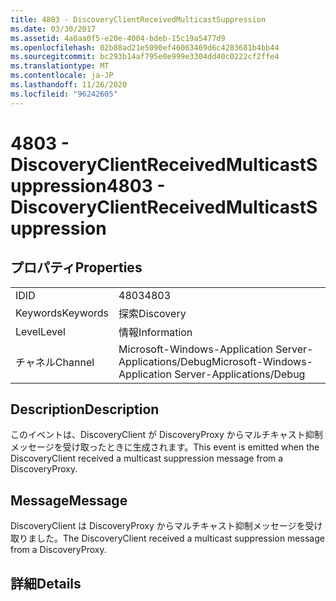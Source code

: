 ```yaml
---
title: 4803 - DiscoveryClientReceivedMulticastSuppression
ms.date: 03/30/2017
ms.assetid: 4a0aa0f5-e20e-4004-bdeb-15c19a5477d9
ms.openlocfilehash: 02b88ad21e5090ef46063469d6c4283681b4bb44
ms.sourcegitcommit: bc293b14af795e0e999e3304dd40c0222cf2ffe4
ms.translationtype: MT
ms.contentlocale: ja-JP
ms.lasthandoff: 11/26/2020
ms.locfileid: "96242605"
---
```

# <a name="4803---discoveryclientreceivedmulticastsuppression"></a><span data-ttu-id="7b364-102">4803 - DiscoveryClientReceivedMulticastSuppression</span><span class="sxs-lookup"><span data-stu-id="7b364-102">4803 - DiscoveryClientReceivedMulticastSuppression</span></span>

## <a name="properties"></a><span data-ttu-id="7b364-103">プロパティ</span><span class="sxs-lookup"><span data-stu-id="7b364-103">Properties</span></span>  
  
|||  
|-|-|  
|<span data-ttu-id="7b364-104">ID</span><span class="sxs-lookup"><span data-stu-id="7b364-104">ID</span></span>|<span data-ttu-id="7b364-105">4803</span><span class="sxs-lookup"><span data-stu-id="7b364-105">4803</span></span>|  
|<span data-ttu-id="7b364-106">Keywords</span><span class="sxs-lookup"><span data-stu-id="7b364-106">Keywords</span></span>|<span data-ttu-id="7b364-107">探索</span><span class="sxs-lookup"><span data-stu-id="7b364-107">Discovery</span></span>|  
|<span data-ttu-id="7b364-108">Level</span><span class="sxs-lookup"><span data-stu-id="7b364-108">Level</span></span>|<span data-ttu-id="7b364-109">情報</span><span class="sxs-lookup"><span data-stu-id="7b364-109">Information</span></span>|  
|<span data-ttu-id="7b364-110">チャネル</span><span class="sxs-lookup"><span data-stu-id="7b364-110">Channel</span></span>|<span data-ttu-id="7b364-111">Microsoft-Windows-Application Server-Applications/Debug</span><span class="sxs-lookup"><span data-stu-id="7b364-111">Microsoft-Windows-Application Server-Applications/Debug</span></span>|  
  
## <a name="description"></a><span data-ttu-id="7b364-112">Description</span><span class="sxs-lookup"><span data-stu-id="7b364-112">Description</span></span>  

 <span data-ttu-id="7b364-113">このイベントは、DiscoveryClient が DiscoveryProxy からマルチキャスト抑制メッセージを受け取ったときに生成されます。</span><span class="sxs-lookup"><span data-stu-id="7b364-113">This event is emitted when the DiscoveryClient received a multicast suppression message from a DiscoveryProxy.</span></span>  
  
## <a name="message"></a><span data-ttu-id="7b364-114">Message</span><span class="sxs-lookup"><span data-stu-id="7b364-114">Message</span></span>  

 <span data-ttu-id="7b364-115">DiscoveryClient は DiscoveryProxy からマルチキャスト抑制メッセージを受け取りました。</span><span class="sxs-lookup"><span data-stu-id="7b364-115">The DiscoveryClient received a multicast suppression message from a DiscoveryProxy.</span></span>  
  
## <a name="details"></a><span data-ttu-id="7b364-116">詳細</span><span class="sxs-lookup"><span data-stu-id="7b364-116">Details</span></span>
